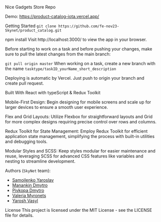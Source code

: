 Nice Gadgets Store Repo

Demo: https://product-catalog-iota.vercel.app/

Getting Started
`git clone https://github.com/fe-nov23-Skynet/product_catalog.git`

npm install
Visit http://localhost:3000/ to view the app in your browser.

Before starting to work on a task and before pushing your changes, make sure to pull the latest changes from the main branch:

`git pull origin master`
When working on a task, create a new branch with the name `tasktype/taskID_yourName_short_description`

Deploying is automatic by Vercel. Just push to origin your branch and create pull request.

Built With
React with typeScript & Redux Toolkit

Mobile-First Design: Begin designing for mobile screens and scale up for larger devices to ensure a smooth user experience.

Flex and Grid Layouts: Utilize Flexbox for straightforward layouts and Grid for more complex designs requiring precise control over rows and columns.

Redux Toolkit for State Management: Employ Redux Toolkit for efficient application state management, simplifying the process with built-in utilities and debugging tools.

Modular Styles and SCSS: Keep styles modular for easier maintenance and reuse, leveraging SCSS for advanced CSS features like variables and nesting to streamline development.

Authors (`SkyNet` team):
 - [Samoilenko Yaroslav](https://github.com/Xilston)
 - [Manankin Dmytro](https://github.com/Manankin)
 - [Pivkopa Dmytro](https://github.com/pivkopa)
 - [Valeria Myronets](https://github.com/ValeriaMyronets)
 - [Yarosh Vasyl](https://github.com/VasiliyYarosh)

License
This project is licensed under the MIT License - see the LICENSE file for details.
